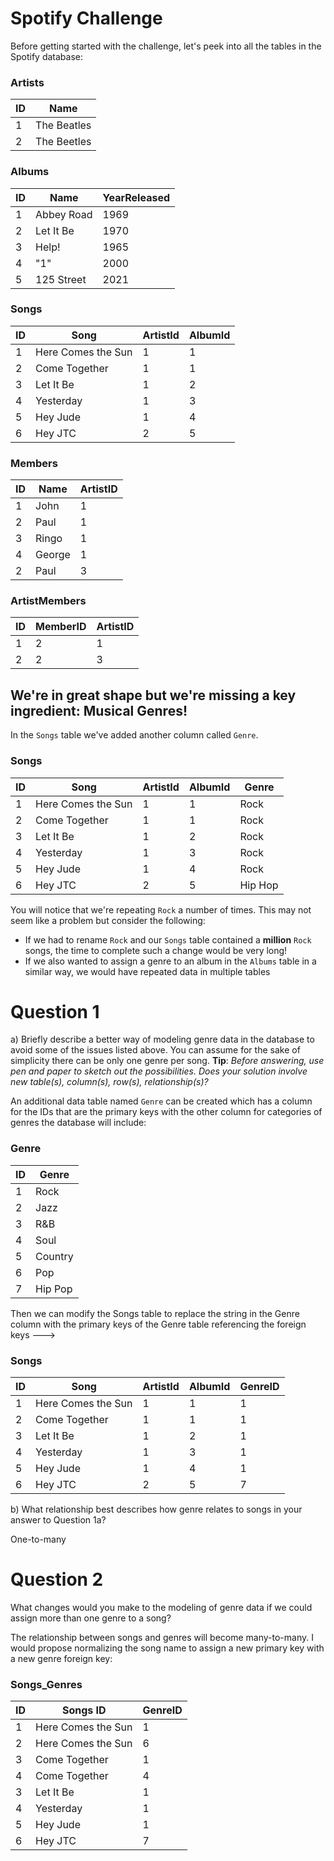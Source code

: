 # Spotify Challenge

Before getting started with the challenge, let's peek into all the tables in the Spotify database:

### Artists

| ID  | Name        |
| --- | ----------- |
| 1   | The Beatles |
| 2   | The Beetles |

### Albums

| ID  | Name       | YearReleased |
| --- | ---------- | ------------ |
| 1   | Abbey Road | 1969         |
| 2   | Let It Be  | 1970         |
| 3   | Help!      | 1965         |
| 4   | "1"        | 2000         |
| 5   | 125 Street | 2021         |

### Songs

| ID  | Song               | ArtistId | AlbumId |
| --- | ------------------ | -------- | ------- |
| 1   | Here Comes the Sun | 1        | 1       |
| 2   | Come Together      | 1        | 1       |
| 3   | Let It Be          | 1        | 2       |
| 4   | Yesterday          | 1        | 3       |
| 5   | Hey Jude           | 1        | 4       |
| 6   | Hey JTC            | 2        | 5       |

### Members

| ID  | Name   | ArtistID |
| --- | ------ | -------- |
| 1   | John   | 1        |
| 2   | Paul   | 1        |
| 3   | Ringo  | 1        |
| 4   | George | 1        |
| 2   | Paul   | 3        |

### ArtistMembers

| ID  | MemberID | ArtistID |
| --- | -------- | -------- |
| 1   | 2        | 1        |
| 2   | 2        | 3        |

## We're in great shape but we're missing a key ingredient: Musical Genres!



In the `Songs` table we've added another column called `Genre`.

### Songs

| ID  | Song               | ArtistId | AlbumId | Genre   |
| --- | ------------------ | -------- | ------- | ------- |
| 1   | Here Comes the Sun | 1        | 1       | Rock    |
| 2   | Come Together      | 1        | 1       | Rock    |
| 3   | Let It Be          | 1        | 2       | Rock    |
| 4   | Yesterday          | 1        | 3       | Rock    |
| 5   | Hey Jude           | 1        | 4       | Rock    |
| 6   | Hey JTC            | 2        | 5       | Hip Hop |

You will notice that we're repeating `Rock` a number of times. This may not seem like a problem but consider the following:

-   If we had to rename `Rock` and our `Songs` table contained a **million** `Rock` songs, the time to complete such a change would be very long!
-   If we also wanted to assign a genre to an album in the `Albums` table in a similar way, we would have repeated data in multiple tables

# Question 1

a) Briefly describe a better way of modeling genre data in the database to avoid some of the issues listed above. You can assume for the sake of simplicity there can be only one genre per song.
**Tip**: _Before answering, use pen and paper to sketch out the possibilities. Does your solution involve new table(s), column(s), row(s), relationship(s)?_

An additional data table named `Genre` can be created which has a column for the IDs that are the primary keys with the other column for categories of genres the database will include:

 ### Genre

 | ID  | Genre   |
 | --- | ------- |
 | 1   | Rock    |
 | 2   | Jazz    |
 | 3   | R&B     |
 | 4   | Soul    |
 | 5   | Country |
 | 6   | Pop     |
 | 7   | Hip Pop |

Then we can modify the Songs table to replace the string in the Genre column with the primary keys of the Genre table referencing the foreign keys --->

### Songs

 | ID  | Song               | ArtistId | AlbumId | GenreID |
 | --- | ------------------ | -------- | ------- | ------- |
 | 1   | Here Comes the Sun | 1        | 1       | 1       |
 | 2   | Come Together      | 1        | 1       | 1       |
 | 3   | Let It Be          | 1        | 2       | 1       |
 | 4   | Yesterday          | 1        | 3       | 1       |
 | 5   | Hey Jude           | 1        | 4       | 1       |
 | 6   | Hey JTC            | 2        | 5       | 7       |

 


b) What relationship best describes how genre relates to songs in your answer to Question 1a?

One-to-many

# Question 2

What changes would you make to the modeling of genre data if we could assign more than one genre to a song?

The relationship between songs and genres will become many-to-many.  I would propose normalizing the song name to assign a new primary key with a new genre foreign key:

 ### Songs_Genres

 | ID  | Songs ID           | GenreID |
 | --- | -------------------| ------- |
 | 1   | Here Comes the Sun | 1       |
 | 2   | Here Comes the Sun | 6       |
 | 3   | Come Together      | 1       |
 | 4   | Come Together      | 4       |
 | 3   | Let It Be          | 1       |
 | 4   | Yesterday          | 1       |
 | 5   | Hey Jude           | 1       |
 | 6   | Hey JTC            | 7       | 